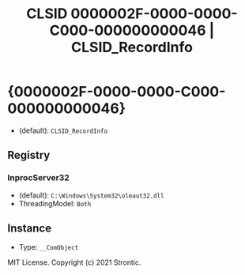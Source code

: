 ﻿---
title: "CLSID 0000002F-0000-0000-C000-000000000046 | CLSID_RecordInfo"
excerpt: What is COM-Object CLSID 0000002F-0000-0000-C000-000000000046?
---

# {0000002F-0000-0000-C000-000000000046}

* (default): `CLSID_RecordInfo`

## Registry


### InprocServer32

* (default): `C:\Windows\System32\oleaut32.dll`
* ThreadingModel: `Both`

## Instance

* Type: `__ComObject`

MIT License. Copyright (c) 2021 Strontic.



